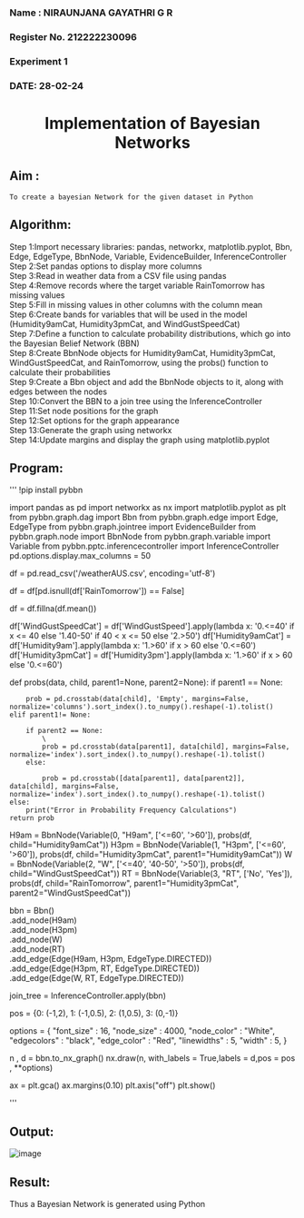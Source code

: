<H3> Name : NIRAUNJANA GAYATHRI G R</H3>
<H3>Register No. 212222230096</H3>
<H3> Experiment 1</H3>
<H3>DATE: 28-02-24</H3>
<H1 ALIGN=CENTER> Implementation of Bayesian Networks</H1>

## Aim :

    To create a bayesian Network for the given dataset in Python
    
## Algorithm:

Step 1:Import necessary libraries: pandas, networkx, matplotlib.pyplot, Bbn, Edge, EdgeType, BbnNode, Variable, EvidenceBuilder, InferenceController<br/>
Step 2:Set pandas options to display more columns<br/>
Step 3:Read in weather data from a CSV file using pandas<br/>
Step 4:Remove records where the target variable RainTomorrow has missing values<br/>
Step 5:Fill in missing values in other columns with the column mean<br/>
Step 6:Create bands for variables that will be used in the model (Humidity9amCat, Humidity3pmCat, and WindGustSpeedCat)<br/>
Step 7:Define a function to calculate probability distributions, which go into the Bayesian Belief Network (BBN)<br/>
Step 8:Create BbnNode objects for Humidity9amCat, Humidity3pmCat, WindGustSpeedCat, and RainTomorrow, using the probs() function to calculate their probabilities<br/>
Step 9:Create a Bbn object and add the BbnNode objects to it, along with edges between the nodes<br/>
Step 10:Convert the BBN to a join tree using the InferenceController<br/>
Step 11:Set node positions for the graph<br/>
Step 12:Set options for the graph appearance<br/>
Step 13:Generate the graph using networkx<br/>
Step 14:Update margins and display the graph using matplotlib.pyplot<br/>

## Program:
''' 
!pip install pybbn

import pandas as pd
import networkx as nx
import matplotlib.pyplot as plt
from pybbn.graph.dag import Bbn
from pybbn.graph.edge import Edge, EdgeType
from pybbn.graph.jointree import EvidenceBuilder
from pybbn.graph.node import BbnNode
from pybbn.graph.variable import Variable
from pybbn.pptc.inferencecontroller import InferenceController
pd.options.display.max_columns = 50


df = pd.read_csv('/weatherAUS.csv', encoding='utf-8')

df = df[pd.isnull(df['RainTomorrow']) == False]

df = df.fillna(df.mean())

df['WindGustSpeedCat'] = df['WindGustSpeed'].apply(lambda x: '0.<=40' if x <= 40 else '1.40-50' if 40 < x <= 50 else '2.>50')
df['Humidity9amCat'] = df['Humidity9am'].apply(lambda x: '1.>60' if x > 60 else '0.<=60')
df['Humidity3pmCat'] = df['Humidity3pm'].apply(lambda x: '1.>60' if x > 60 else '0.<=60')

def probs(data, child, parent1=None, parent2=None):
    if parent1 == None:

        prob = pd.crosstab(data[child], 'Empty', margins=False, normalize='columns').sort_index().to_numpy().reshape(-1).tolist()
    elif parent1!= None:

        if parent2 == None:
            \
            prob = pd.crosstab(data[parent1], data[child], margins=False, normalize='index').sort_index().to_numpy().reshape(-1).tolist()
        else:

            prob = pd.crosstab([data[parent1], data[parent2]], data[child], margins=False, normalize='index').sort_index().to_numpy().reshape(-1).tolist()
    else:
        print("Error in Probability Frequency Calculations")
    return prob


H9am = BbnNode(Variable(0, "H9am", ['<=60', '>60']), probs(df, child="Humidity9amCat"))
H3pm = BbnNode(Variable(1, "H3pm", ['<=60', '>60']), probs(df, child="Humidity3pmCat", parent1="Humidity9amCat"))
W = BbnNode(Variable(2, "W", ['<=40', '40-50', '>50']), probs(df, child="WindGustSpeedCat"))
RT = BbnNode(Variable(3, "RT", ['No', 'Yes']), probs(df, child="RainTomorrow", parent1="Humidity3pmCat", parent2="WindGustSpeedCat"))

bbn = Bbn() \
    .add_node(H9am) \
    .add_node(H3pm) \
    .add_node(W) \
    .add_node(RT) \
    .add_edge(Edge(H9am, H3pm, EdgeType.DIRECTED)) \
    .add_edge(Edge(H3pm, RT, EdgeType.DIRECTED)) \
    .add_edge(Edge(W, RT, EdgeType.DIRECTED))


join_tree = InferenceController.apply(bbn)


pos = {0: (-1,2), 1: (-1,0.5), 2: (1,0.5), 3: (0,-1)}

options = {
    "font_size" : 16,
    "node_size" : 4000,
    "node_color" : "White",
    "edgecolors" : "black",
    "edge_color" : "Red",
    "linewidths" : 5,
    "width" : 5,
}

n , d = bbn.to_nx_graph()
nx.draw(n, with_labels = True,labels = d,pos = pos , **options)

ax = plt.gca()
ax.margins(0.10)
plt.axis("off")
plt.show()

'''

## Output:

![image](https://github.com/niraunjana/Ex1-AAI/assets/119395610/3a0158aa-dc00-4573-b2ff-d8fa8b3589a3)


## Result:
   Thus a Bayesian Network is generated using Python

